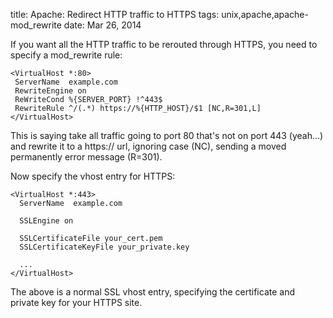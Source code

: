 title: Apache: Redirect HTTP traffic to HTTPS
tags: unix,apache,apache-mod_rewrite
date: Mar 26, 2014

If you want all the HTTP traffic to be rerouted through HTTPS, you need to specify a mod_rewrite rule:

    <VirtualHost *:80>
     ServerName  example.com
     RewriteEngine on
     ReWriteCond %{SERVER_PORT} !^443$
     RewriteRule ^/(.*) https://%{HTTP_HOST}/$1 [NC,R=301,L]
    </VirtualHost>

This is saying take all traffic going to port 80 that's not on port 443 (yeah...) and rewrite it to a https:// url, ignoring case (NC), sending a moved permanently error message (R=301).

Now specify the vhost entry for HTTPS:
    
    <VirtualHost *:443>
      ServerName  example.com
    
      SSLEngine on
      
      SSLCertificateFile your_cert.pem
      SSLCertificateKeyFile your_private.key
      
      ...
    </VirtualHost>

The above is a normal SSL vhost entry, specifying the certificate and private key for your HTTPS site.
